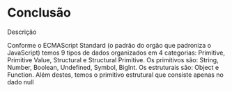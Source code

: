 # Conclusão

Descrição

Conforme o ECMAScript Standard (o padrão do orgão que padroniza o JavaScript) temos 9 tipos de dados organizados em 4 categorias: Primitive, Primitive Value, Structural e Structural Primitive. Os primitivos são: String, Number, Boolean, Undefined, Symbol, BigInt. Os estruturais são: Object e Function. Além destes, temos o primitivo estrutural que consiste apenas no dado null